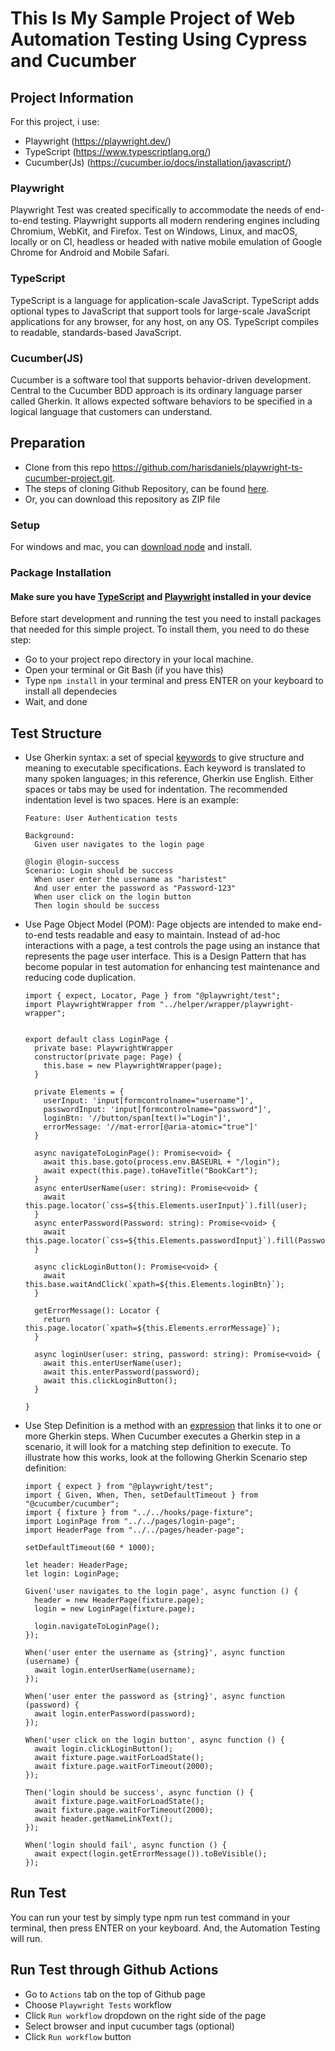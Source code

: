 # This Is My Sample Project of Web Automation Testing Using Cypress and Cucumber

## Project Information
For this project, i use:
- Playwright (https://playwright.dev/)
- TypeScript (https://www.typescriptlang.org/)
- Cucumber(Js) (https://cucumber.io/docs/installation/javascript/)

### Playwright
Playwright Test was created specifically to accommodate the needs of end-to-end testing. Playwright supports all modern rendering engines including Chromium, WebKit, and Firefox. Test on Windows, Linux, and macOS, locally or on CI, headless or headed with native mobile emulation of Google Chrome for Android and Mobile Safari. 

### TypeScript
TypeScript is a language for application-scale JavaScript. TypeScript adds optional types to JavaScript that support tools for large-scale JavaScript applications for any browser, for any host, on any OS. TypeScript compiles to readable, standards-based JavaScript.

### Cucumber(JS)
Cucumber is a software tool that supports behavior-driven development. Central to the Cucumber BDD approach is its ordinary language parser called Gherkin. It allows expected software behaviors to be specified in a logical language that customers can understand.

## Preparation
- Clone from this repo https://github.com/harisdaniels/playwright-ts-cucumber-project.git. 
- The steps of cloning Github Repository, can be found [here](https://docs.github.com/en/github/creating-cloning-and-archiving-repositories/cloning-a-repository-from-github/cloning-a-repository).
- Or, you can download this repository as ZIP file

### Setup
For windows and mac, you can [download node](https://nodejs.org/en/) and install.

### Package Installation
#### Make sure you have [TypeScript](https://github.com/microsoft/TypeScript) and [Playwright](https://playwright.dev/docs/intro) installed in your device
Before start development and running the test you need to install packages that needed for this simple project. To install them, you need to do these step:

- Go to your project repo directory in your local machine.
- Open your terminal or Git Bash (if you have this)
- Type `npm install` in your terminal and press ENTER on your keyboard to install all dependecies
- Wait, and done

## Test Structure
- Use Gherkin syntax: a set of special [keywords](https://cucumber.io/docs/gherkin/reference/#keywords) to give structure and meaning to executable specifications.
  Each keyword is translated to many spoken languages; in this reference, Gherkin use English.
  Either spaces or tabs may be used for indentation. The recommended indentation level is two spaces. Here is an example:
  
  ```
  Feature: User Authentication tests

  Background:
    Given user navigates to the login page

  @login @login-success
  Scenario: Login should be success
    When user enter the username as "haristest"
    And user enter the password as "Password-123"
    When user click on the login button
    Then login should be success
  ```

- Use Page Object Model (POM): Page objects are intended to make end-to-end tests readable and easy to maintain. Instead of ad-hoc interactions with a page, a test controls the page using an instance that represents the page user interface. This is a Design Pattern that has become popular in test automation for enhancing test maintenance and reducing code duplication.

  ```
  import { expect, Locator, Page } from "@playwright/test";
  import PlaywrightWrapper from "../helper/wrapper/playwright-wrapper";
  
  
  export default class LoginPage {
    private base: PlaywrightWrapper
    constructor(private page: Page) {
      this.base = new PlaywrightWrapper(page);
    }
  
    private Elements = {
      userInput: 'input[formcontrolname="username"]',
      passwordInput: 'input[formcontrolname="password"]',
      loginBtn: '//button/span[text()="Login"]',
      errorMessage: '//mat-error[@aria-atomic="true"]'
    }
  
    async navigateToLoginPage(): Promise<void> {
      await this.base.goto(process.env.BASEURL + "/login");
      await expect(this.page).toHaveTitle("BookCart");
    }
    async enterUserName(user: string): Promise<void> {
      await this.page.locator(`css=${this.Elements.userInput}`).fill(user);
    }
    async enterPassword(Password: string): Promise<void> {
      await this.page.locator(`css=${this.Elements.passwordInput}`).fill(Password);
    }
  
    async clickLoginButton(): Promise<void> {
      await this.base.waitAndClick(`xpath=${this.Elements.loginBtn}`);
    }
  
    getErrorMessage(): Locator {
      return this.page.locator(`xpath=${this.Elements.errorMessage}`);
    }
  
    async loginUser(user: string, password: string): Promise<void> {
      await this.enterUserName(user);
      await this.enterPassword(password);
      await this.clickLoginButton();
    }
  
  }
  ```


- Use Step Definition is a method with an [expression](https://cucumber.io/docs/cucumber/step-definitions/#expressions) that links it to one or more Gherkin steps. 
  When Cucumber executes a Gherkin step in a scenario, it will look for a matching step definition to execute.
  To illustrate how this works, look at the following Gherkin Scenario step definition:
  
  ```
  import { expect } from "@playwright/test";
  import { Given, When, Then, setDefaultTimeout } from "@cucumber/cucumber";
  import { fixture } from "../../hooks/page-fixture";
  import LoginPage from "../../pages/login-page";
  import HeaderPage from "../../pages/header-page"; 
  
  setDefaultTimeout(60 * 1000);
  
  let header: HeaderPage;
  let login: LoginPage;
  
  Given('user navigates to the login page', async function () {
    header = new HeaderPage(fixture.page);
    login = new LoginPage(fixture.page);
    
    login.navigateToLoginPage();
  });
  
  When('user enter the username as {string}', async function (username) {
    await login.enterUserName(username);
  });
  
  When('user enter the password as {string}', async function (password) {
    await login.enterPassword(password);
  });
  
  When('user click on the login button', async function () {
    await login.clickLoginButton();
    await fixture.page.waitForLoadState();
    await fixture.page.waitForTimeout(2000);
  });
  
  Then('login should be success', async function () {
    await fixture.page.waitForLoadState();
    await fixture.page.waitForTimeout(2000);
    await header.getNameLinkText();
  });
  
  When('login should fail', async function () {
    await expect(login.getErrorMessage()).toBeVisible();
  });
  ```

## Run Test
You can run your test by simply type npm run test command in your terminal, then press ENTER on your keyboard. And, the Automation Testing will run.

## Run Test through Github Actions
- Go to `Actions` tab on the top of Github page
- Choose `Playwright Tests` workflow
- Click `Run workflow` dropdown on the right side of the page
- Select browser and input cucumber tags (optional)
- Click `Run workflow` button
